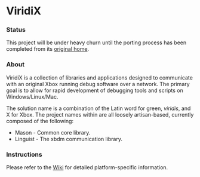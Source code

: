 # ViridiX

### Status

This project will be under heavy churn until the porting process has been completed from its [original home](https://github.com/Ernegien/ViridiX).

### About

ViridiX is a collection of libraries and applications designed to communicate with an original Xbox running debug software over a network. The primary goal is to allow for rapid development of debugging tools and scripts on Windows/Linux/Mac.

The solution name is a combination of the Latin word for green, *viridis*, and X for Xbox. The project names within are all loosely artisan-based, currently composed of the following:

  - Mason - Common core library.
  - Linguist - The xbdm communication library.

 ### Instructions

 Please refer to the [Wiki](https://github.com/XboxDev/ViridiX/wiki) for detailed platform-specific information.